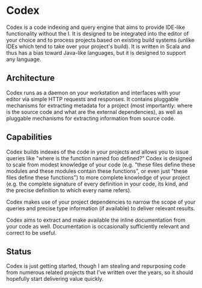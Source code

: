 # Codex

Codex is a code indexing and query engine that aims to provide IDE-like functionality without the
I. It is designed to be integrated into the editor of your choice and to process projects based on
existing build systems (unlike IDEs which tend to take over your project's build). It is written in
Scala and thus has a bias toward Java-like languages, but it is designed to support any language.

## Architecture

Codex runs as a daemon on your workstation and interfaces with your editor via simple HTTP requests
and responses. It contains pluggable mechanisms for extracting metadata for a project (most
importantly: where is the source code and what are the external dependencies), as well as pluggable
mechanisms for extracting information from source code.

## Capabilities

Codex builds indexes of the code in your projects and allows you to issue queries like "where is
the function named foo defined?" Codex is designed to scale from modest knowledge of your code
(e.g. "these files define these modules and these modules contain these functions", or even just
"these files define these functions") to more complete knowledge of your project (e.g. the complete
signature of every definition in your code, its kind, and the precise definition to which every
name refers).

Codex makes use of your project dependencies to narrow the scope of your queries and precise type
information (if available) to deliver relevant results.

Codex aims to extract and make available the inline documentation from your code as well.
Documentation is occasionally sufficiently relevant and correct to be useful.

## Status

Codex is just getting started, though I am stealing and repurposing code from numerous related
projects that I've written over the years, so it should hopefully start delivering value quickly.
